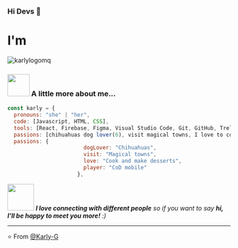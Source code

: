 ### Hi Devs 👋
# I'm

![karlylogomq](https://user-images.githubusercontent.com/75092807/117238841-3c952e80-adf3-11eb-8d86-9fc4c6aad00b.png)



### <img src="https://media4.giphy.com/media/gEw0N6mJ4uGgjqdWfX/giphy.gif?cid=ecf05e47xz4kg0deuq5x8c4df4fy8ggvpy9yf0u0bdjt5dwa&rid=giphy.gif&ct=g" width="50"> A little more about me...  

```javascript
const karly = {
  pronouns: "she" | "her",
  code: [Javascript, HTML, CSS],
  tools: [React, Firebase, Figma, Visual Studio Code, Git, GitHub, Trello],
  passions: [chihuahuas dog lover(6), visit magical towns, I love to cook and make desserts, CoD player],
  passions: {
                        dogLover: "Chihuahuas",
                        visit: "Magical towns",
                        love: "Cook and make desserts",
                        player: "CoD mobile"
                      },
```

<img src="https://media.giphy.com/media/LnQjpWaON8nhr21vNW/giphy.gif" width="60"> <em><b>I love connecting with different people</b> so if you want to say <b>hi, I'll be happy to meet you more!</b> :)</em>

---

⭐️ From [@Karly-G](https://github.com/Karly-G)
<!--
**Karly-G/Karly-G** is a ✨ _special_ ✨ repository because its `README.md` (this file) appears on your GitHub profile.

Here are some ideas to get you started:

- 🔭 I’m currently working on ...
- 🌱 I’m currently learning ...
- 👯 I’m looking to collaborate on ...
- 🤔 I’m looking for help with ...
- 💬 Ask me about ...
- 📫 How to reach me: ...
- 😄 Pronouns: ...
- ⚡ Fun fact: ...
-->
